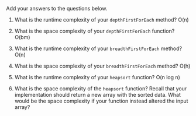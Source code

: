 Add your answers to the questions below.

1. What is the runtime complexity of your `depthFirstForEach` method?
O(n)

2. What is the space complexity of your `depthFirstForEach` function?
O(bm)

3. What is the runtime complexity of your `breadthFirstForEach` method?
O(n)

4. What is the space complexity of your `breadthFirstForEach` method?
O(h)

5. What is the runtime complexity of your `heapsort` function?
O(n log n)

6. What is the space complexity of the `heapsort` function? Recall that your implementation should return a new array with the sorted data. What would be the space complexity if your function instead altered the input array?
